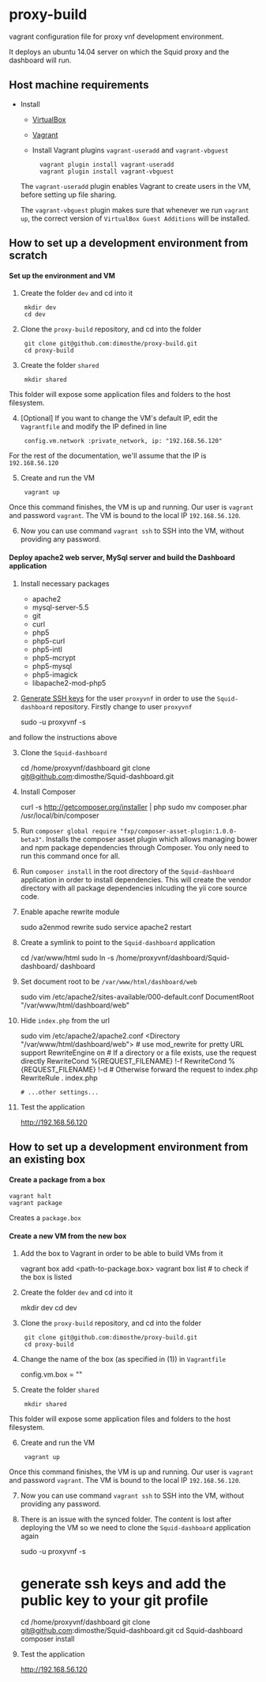# proxy-build
vagrant configuration file for proxy vnf development environment. 

It deploys an ubuntu 14.04 server on which the Squid proxy and the dashboard will run.

## Host machine requirements

* Install
	* [VirtualBox](https://www.virtualbox.org/wiki/Downloads)
	* [Vagrant](http://docs.vagrantup.com/v2/installation/)
	* Install Vagrant plugins ``vagrant-useradd`` and ``vagrant-vbguest``
					      
			vagrant plugin install vagrant-useradd
			vagrant plugin install vagrant-vbguest
																			
	The ``vagrant-useradd`` plugin enables Vagrant to create users in the VM, before setting up file sharing.

	The ``vagrant-vbguest`` plugin makes sure that whenever we run ``vagrant up``, the correct version of ``VirtualBox Guest Additions`` will be installed.

## How to set up a development environment from scratch

#### Set up the environment and VM

1) Create the folder ``dev`` and cd into it

		mkdir dev
		cd dev

2) Clone the ``proxy-build`` repository, and cd into the folder	

		git clone git@github.com:dimosthe/proxy-build.git 
		cd proxy-build    

3) Create the folder ``shared``

		mkdir shared

This folder will expose some application files and folders to the host filesystem.

4) [Optional] If you want to change the VM's default IP, edit the ``Vagrantfile`` and modify the IP defined in line

		config.vm.network :private_network, ip: "192.168.56.120"

For the rest of the documentation, we'll assume that the IP is ``192.168.56.120``

5) Create and run the VM

		vagrant up

Once this command finishes, the VM is up and running. Our user is ``vagrant`` and password ``vagrant``. The VM is bound to the local IP ``192.168.56.120``.

6) Now you can use command ``vagrant ssh`` to SSH into the VM, without providing any password.

#### Deploy apache2 web server, MySql server and build the Dashboard application

1) Install necessary packages
	
	* apache2
	* mysql-server-5.5
	* git
	* curl
	* php5
	* php5-curl
	* php5-intl
	* php5-mcrypt
	* php5-mysql
	* php5-imagick
	* libapache2-mod-php5

2) [Generate SSH keys](https://help.github.com/articles/generating-ssh-keys/) for the user ``proxyvnf`` in order to use the ``Squid-dashboard`` repository. Firstly change to user ``proxyvnf`` 
	
	sudo -u proxyvnf -s 

and follow the instructions above

3) Clone the ``Squid-dashboard``
	
	cd /home/proxyvnf/dashboard
	git clone git@github.com:dimosthe/Squid-dashboard.git

4) Install Composer

	curl -s http://getcomposer.org/installer | php
	sudo mv composer.phar /usr/local/bin/composer

5) Run ``composer global require "fxp/composer-asset-plugin:1.0.0-beta3"``. Installs the composer asset plugin which allows managing bower and npm package dependencies through Composer. You only need to run this command once for all.

6) Run ``composer install`` in the root directory of the ``Squid-dashboard`` application in order to install dependencies. This will create the vendor directory with all package dependencies inlcuding the yii core source code.
	
7) Enable apache rewrite module
	
	sudo a2enmod rewrite
	sudo service apache2 restart
	
8) Create a symlink to point to the ``Squid-dashboard`` application

	cd /var/www/html
	sudo ln -s /home/proxyvnf/dashboard/Squid-dashboard/ dashboard

9) Set document root to be ``/var/www/html/dashboard/web``

	sudo vim /etc/apache2/sites-available/000-default.conf
	DocumentRoot "/var/www/html/dashboard/web" 

10) Hide ``index.php`` from the url

	sudo vim /etc/apache2/apache2.conf
	<Directory "/var/www/html/dashboard/web">
		# use mod_rewrite for pretty URL support
		RewriteEngine on
		# If a directory or a file exists, use the request directly
		RewriteCond %{REQUEST_FILENAME} !-f
		RewriteCond %{REQUEST_FILENAME} !-d
		# Otherwise forward the request to index.php
		RewriteRule . index.php

		# ...other settings...
	</Directory>

11) Test the application 

	http://192.168.56.120


## How to set up a development environment from an existing box

#### Create a package from a box

	vagrant halt
	vagrant package

Creates a ``package.box``

#### Create a new VM from the new box

1) Add the box to Vagrant in order to be able to build VMs from it 

	vagrant box add <name-of-the-box> <path-to-package.box>
	vagrant box list # to check if the box is listed

2) Create the folder ``dev`` and cd into it

	mkdir dev
	cd dev

3) Clone the ``proxy-build`` repository, and cd into the folder	

		git clone git@github.com:dimosthe/proxy-build.git 
		cd proxy-build    

4) Change the name of the box (as specified in (1)) in ``Vagrantfile`` 

	config.vm.box = "<name-of-the-box>"

5) Create the folder ``shared``

		mkdir shared

This folder will expose some application files and folders to the host filesystem.

6) Create and run the VM

		vagrant up

Once this command finishes, the VM is up and running. Our user is ``vagrant`` and password ``vagrant``. The VM is bound to the local IP ``192.168.56.120``.

7) Now you can use command ``vagrant ssh`` to SSH into the VM, without providing any password.

8) There is an issue with the synced folder. The content is lost after deploying the VM so we need to clone the ``Squid-dashboard`` application again

	sudo -u proxyvnf -s 
	# generate ssh keys and add the public key to your git profile
	cd /home/proxyvnf/dashboard
	git clone git@github.com:dimosthe/Squid-dashboard.git
	cd Squid-dashboard
	composer install

9) Test the application 

	http://192.168.56.120


